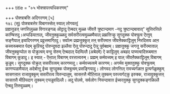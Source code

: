 +++
title = "०५ भोक्त्रापत्त्यधिकरणम्"

+++
पोक्त्राबत्ति अदिगरणम् [५]  
१४८ (सू) पोक्त्राबत्तेर विबागस्सेत् स्याल् लोगवत्[  
प्रह्मत्तुडऩ् जगत्तिलुळ्ळ विगारङ्गळ् ऒट्टादु ऎऩ्बदर् मुळ्ळ जीवऩै त्रुष्टान्दमाग -नदु त्रुष्टान्दबावात्” सूत्तिरत्तिले काण्बित्तदु।अप्पडियाऩाल्, जीवऩुक्कुळ्ळदु सर्वसरीरत्वमुळ्ळमैयाल् प्रह्मत्तिऱ्कु सुगदुक्क पोक्त्रुत्व ऎऩ्ऩुम् सङ्गैयाल् इव्वदिगरणम् प्रव्रुत्तमागिऱदु। सर्वात्म प्रह्मत्तुक्कुत् तऩ् सरीरमाऩ जीवऩैक्काट्टिलुम् निरदिसय आऩ कस्वरूबमाऩ पेदम् कूऱियदु पॊरुन्दुवदा इल्लैया ऎऩ्ऱु पॊरुन्दादु ऎऩ्ऱु पूर्वबक्षम्। प्रह्मत्तुक्कु जगत्तु सरीरमाऩाल् जीवऩुक्कुप्पोल स पोक्रुत्वम् वन्दु सेरुम् ऎऩ्बदाल् पेदमिल्लै (अबेदमे) ऐ काट्टिलुम् अबहद पाप्मत्वादिरूबमाऩ विबागम् कूडादु। इ स्यात् - ऎऩ्ऱाल् विबागम् वरत्ताऩ्वरुम्। प्रह्मम् कर्मवच्यम् इ याल् जीवऩैक्काट्टिलुम् विबागम् कूडुम्। सुगदुक्क पोक्रुत् ससरीरत्वम् कारणमऩ्ऱु। कर्मवच्यत्वमे कारणम्। अगर्मव मुक्तऩुक्कु पोक्त्रुत्वम् काणप्पडामैयाल् अदेबोऩ्ऱु ईच्व सुगदुक्क पोक्त्रुत्वम् प्रसङ्गियादु। लोगवद लोगत्तिल् रावच्यर्गळाऩ प्रुत्यर्गळुक्कुम् सासगऩाऩ राजावुक्कुम् ससरीरत्व यिरुन्दालुम्, सासऩत्तै मीऱिऩाल् तुक्कम् परुत्यर्गट्कु इरुक्क, राजावुक्कुत्तऩ् सासऩत्तै मीऱियदाग तुक्कम् एऱ्पडुवदिल्लै। अदु पोलवे, सर्वलोग नियन्दावाऩ ईच्वरऩुक्कु सुगदुक्कङ्गळिल्लै ऎऩ्बदु तिरुवुळ्ळम्।


